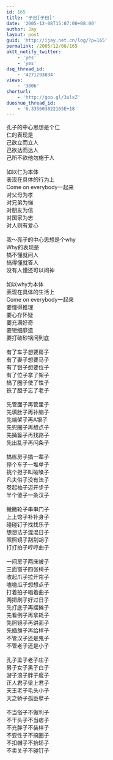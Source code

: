 ```yaml
---
id: 165
title: '子曰[子曰]'
date: '2005-12-08T15:07:00+08:00'
author: Jay
layout: post
guid: 'http://ijay.net.cn/log/?p=165'
permalink: /2005/12/08/165
aktt_notify_twitter:
    - 'yes'
    - 'yes'
dsq_thread_id:
    - '4271293034'
views:
    - '3806'
shorturl:
    - 'http://goo.gl/3ulxZ'
duoshuo_thread_id:
    - '6.335603822165E+18'
---
```


<div>孔子的中心思想是个仁<br />仁的表现是<br />己欲立而立人<br />己欲达而达人<br />己所不欲他勿施于人<br /><br />如以仁为本体<br />表现在具体的行为上<br />Come on everybody一起来<br />对父母为孝</div>
<div>对兄弟为悌<br />对朋友为信</div>
<div>对国家为忠<br />对人则有爱心<br /><br />我～亮子的中心思想是个why <br />Why的表现是<br />搞不懂就问人<br />搞得懂就答人<br />没有人懂还可以问神<br /><br />如以why为本体<br />表现在具体的生活上<br />Come on everybody一起来<br />要懂得推理</div>
<div>要心存怀疑<br />要充满好奇</div>
<div>要钜细靡遗<br />要打破砂锅问到底<br /><br />有了车子想要房子<br />有了妻子想要马子<br />有了银子想要位子<br />有了位子拿了架子<br />搞了圈子使了性子<br />铁了胆子忘了老子<br /><br />先管面子再管里子<br />先填肚子再补脑子<br />先端架子再A银子<br />先兜圈子再想点子<br />先捅篓子再找路子<br />先出乱子再闪条子<br /><br />搞栋房子搞一辈子<br />停个车子一堆单子<br />挑个担子叫破嗓子<br />凡夫俗子没有法子<br />卷起袖子迈开步子<br />半个傻子一条汉子<br /><br />撇撇轮子串串门子<br />上上馆子补补身子<br />碰碰钉子找找乐子<br />想想法子混混日子<br />照照镜子刮刮胡子<br />打打拍子哼哼曲子<br /><br />一间房子两床被子<br />三面窗子四张椅子<br />收起爪子拉开帘子<br />嗑嗑瓜子想想点子<br />打着拍子唱着曲子<br />两把刷子好过日子<br /></div>
<div>先打底子再摆摊子<br />先看例子再拿耗子<br />先照镜子再讲面子<br />先插旗子再给样子<br />不管汉子还是鬼子<br />不管老子还是小子<br /><br />孔子孟子老子庄子<br />男子女子黑子白子<br />游子浪子胖子瘦子<br />正人君子梁上君子<br />天王老子毛头小子<br />天之骄子孤臣孽子<br /><br />不当俗子不做判子<br />不干头子不当痞子<br />不充胖子不装样子<br />不耍性子不搞圈子<br />不扣帽子不抬轿子<br />不卖关子不碰钉子</div>
